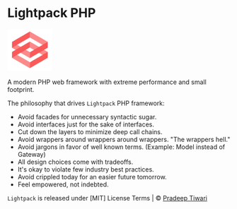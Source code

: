 # Lightpack PHP
<img src="/_media/logo.png" style="width: 20%">

<p class="tip">A modern PHP web framework with extreme performance and small footprint.</p>

The philosophy that drives `Lightpack` PHP framework:

* Avoid facades for unnecessary syntactic sugar.
* Avoid interfaces just for the sake of interfaces.
* Cut down the layers to minimize deep call chains.
* Avoid wrappers around wrappers around wrappers. "The wrappers hell."
* Avoid jargons in favor of well known terms. (Example: Model instead of Gateway)
* All design choices come with tradeoffs.
* It's okay to violate few industry best practices.
* Avoid crippled today for an easier future tomorrow.
* Feel empowered, not indebted.

`Lightpack` is released under [MIT] License Terms | &copy; [Pradeep Tiwari](https://github.com/pradeep-tiwari) 
